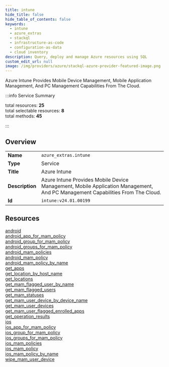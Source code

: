 ```yaml
---
title: intune
hide_title: false
hide_table_of_contents: false
keywords:
  - intune
  - azure_extras
  - stackql
  - infrastructure-as-code
  - configuration-as-data
  - cloud inventory
description: Query, deploy and manage Azure resources using SQL
custom_edit_url: null
image: /img/providers/azure/stackql-azure-provider-featured-image.png
---
```


Azure Intune Provides Mobile Device Management, Mobile Application Management, And PC Management Capabilities From The Cloud.  
    
:::info Service Summary

<div class="row">
<div class="providerDocColumn">
<span>total resources:&nbsp;<b>25</b></span><br />
<span>total selectable resources:&nbsp;<b>8</b></span><br />
<span>total methods:&nbsp;<b>45</b></span><br />
</div>
</div>

:::

## Overview
<table><tbody>
<tr><td><b>Name</b></td><td><code>azure_extras.intune</code></td></tr>
<tr><td><b>Type</b></td><td>Service</td></tr>
<tr><td><b>Title</b></td><td>Azure Intune</td></tr>
<tr><td><b>Description</b></td><td>Azure Intune Provides Mobile Device Management, Mobile Application Management, And PC Management Capabilities From The Cloud.</td></tr>
<tr><td><b>Id</b></td><td><code>intune:v24.01.00199</code></td></tr>
</tbody></table>

## Resources
<div class="row">
<div class="providerDocColumn">
<a href="/providers/azure_extras/intune/android/">android</a><br />
<a href="/providers/azure_extras/intune/android_app_for_mam_policy/">android_app_for_mam_policy</a><br />
<a href="/providers/azure_extras/intune/android_group_for_mam_policy/">android_group_for_mam_policy</a><br />
<a href="/providers/azure_extras/intune/android_groups_for_mam_policy/">android_groups_for_mam_policy</a><br />
<a href="/providers/azure_extras/intune/android_mam_policies/">android_mam_policies</a><br />
<a href="/providers/azure_extras/intune/android_mam_policy/">android_mam_policy</a><br />
<a href="/providers/azure_extras/intune/android_mam_policy_by_name/">android_mam_policy_by_name</a><br />
<a href="/providers/azure_extras/intune/get_apps/">get_apps</a><br />
<a href="/providers/azure_extras/intune/get_location_by_host_name/">get_location_by_host_name</a><br />
<a href="/providers/azure_extras/intune/get_locations/">get_locations</a><br />
<a href="/providers/azure_extras/intune/get_mam_flagged_user_by_name/">get_mam_flagged_user_by_name</a><br />
<a href="/providers/azure_extras/intune/get_mam_flagged_users/">get_mam_flagged_users</a><br />
<a href="/providers/azure_extras/intune/get_mam_statuses/">get_mam_statuses</a><br />
</div>
<div class="providerDocColumn">
<a href="/providers/azure_extras/intune/get_mam_user_device_by_device_name/">get_mam_user_device_by_device_name</a><br />
<a href="/providers/azure_extras/intune/get_mam_user_devices/">get_mam_user_devices</a><br />
<a href="/providers/azure_extras/intune/get_mam_user_flagged_enrolled_apps/">get_mam_user_flagged_enrolled_apps</a><br />
<a href="/providers/azure_extras/intune/get_operation_results/">get_operation_results</a><br />
<a href="/providers/azure_extras/intune/ios/">ios</a><br />
<a href="/providers/azure_extras/intune/ios_app_for_mam_policy/">ios_app_for_mam_policy</a><br />
<a href="/providers/azure_extras/intune/ios_group_for_mam_policy/">ios_group_for_mam_policy</a><br />
<a href="/providers/azure_extras/intune/ios_groups_for_mam_policy/">ios_groups_for_mam_policy</a><br />
<a href="/providers/azure_extras/intune/ios_mam_policies/">ios_mam_policies</a><br />
<a href="/providers/azure_extras/intune/ios_mam_policy/">ios_mam_policy</a><br />
<a href="/providers/azure_extras/intune/ios_mam_policy_by_name/">ios_mam_policy_by_name</a><br />
<a href="/providers/azure_extras/intune/wipe_mam_user_device/">wipe_mam_user_device</a><br />
</div>
</div>
